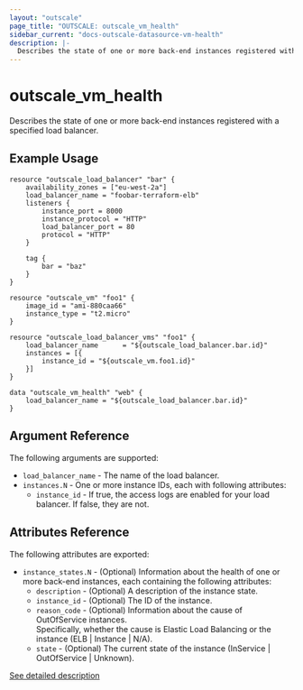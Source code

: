 ```yaml
---
layout: "outscale"
page_title: "OUTSCALE: outscale_vm_health"
sidebar_current: "docs-outscale-datasource-vm-health"
description: |-
  Describes the state of one or more back-end instances registered with a specified load balancer.
---
```


# outscale_vm_health

Describes the state of one or more back-end instances registered with a specified load balancer.

## Example Usage

```hcl
resource "outscale_load_balancer" "bar" {
    availability_zones = ["eu-west-2a"]
    load_balancer_name = "foobar-terraform-elb"
    listeners {
        instance_port = 8000
        instance_protocol = "HTTP"
        load_balancer_port = 80
        protocol = "HTTP"
    }

    tag {
        bar = "baz"
    }
}

resource "outscale_vm" "foo1" {
    image_id = "ami-880caa66"
    instance_type = "t2.micro"
}

resource "outscale_load_balancer_vms" "foo1" {
    load_balancer_name      = "${outscale_load_balancer.bar.id}"
    instances = [{
        instance_id = "${outscale_vm.foo1.id}"
    }]
}

data "outscale_vm_health" "web" {
    load_balancer_name = "${outscale_load_balancer.bar.id}"
}
```

## Argument Reference

The following arguments are supported:

* `load_balancer_name` - The name of the load balancer.
* `instances.N` - One or more instance IDs, each with following attributes:
  - `instance_id` - If true, the access logs are enabled for your load balancer. If false, they are not.

## Attributes Reference

The following attributes are exported:

* `instance_states.N` - (Optional) Information about the health of one or more back-end instances, each containing the following attributes:
  - `description` - (Optional) A description of the instance state.
  - `instance_id` - (Optional) The ID of the instance.
  - `reason_code` - (Optional) Information about the cause of OutOfService instances.\
  Specifically, whether the cause is Elastic Load Balancing or the instance (ELB | Instance | N/A).
  - `state` - (Optional) The current state of the instance (InService | OutOfService | Unknown).

[See detailed description](http://docs.outscale.com/api_lbu/operations/Action_DescribeInstanceHealth_get.html#_api_lbu-action_describeinstancehealth_get)
